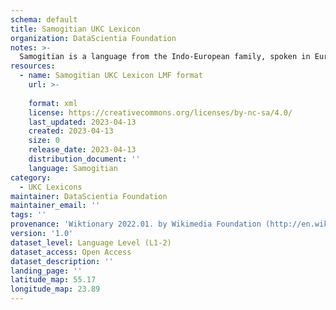 ```yaml
---
schema: default
title: Samogitian UKC Lexicon
organization: DataScientia Foundation
notes: >-
  Samogitian is a language from the Indo-European family, spoken in Eurasia. The UKC Lexicon of Samogitian is represented as a lexico-semantic network. It consists of words, word senses, synsets, as well as sense-level and synset-level relationships.
resources:
  - name: Samogitian UKC Lexicon LMF format
    url: >-
      
    format: xml
    license: https://creativecommons.org/licenses/by-nc-sa/4.0/
    last_updated: 2023-04-13
    created: 2023-04-13
    size: 0
    release_date: 2023-04-13
    distribution_document: ''
    language: Samogitian
category:
  - UKC Lexicons
maintainer: DataScientia Foundation
maintainer_email: ''
tags: ''
provenance: 'Wiktionary 2022.01. by Wikimedia Foundation (http://en.wiktionary.org); CogNet 2.1 by Khuyagbaatar Batsuren, National University of Mongolia (http://cognet.ukc.disi.unitn.it); Princeton WordNet 2.1 by Princeton University (https://wordnet.princeton.edu)'
version: '1.0'
dataset_level: Language Level (L1-2)
dataset_access: Open Access
dataset_description: ''
landing_page: ''
latitude_map: 55.17
longitude_map: 23.89
---
```

